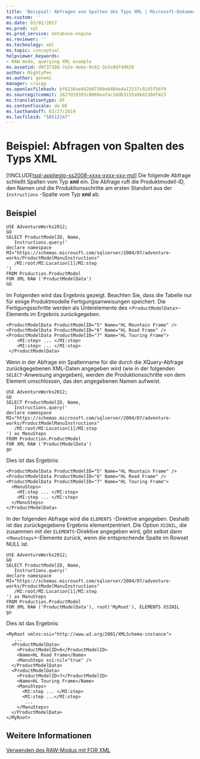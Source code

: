 ```yaml
---
title: 'Beispiel: Abfragen von Spalten des Typs XML | Microsoft-Dokumentation'
ms.custom: ''
ms.date: 03/01/2017
ms.prod: sql
ms.prod_service: database-engine
ms.reviewer: ''
ms.technology: xml
ms.topic: conceptual
helpviewer_keywords:
- RAW mode, querying XML example
ms.assetid: d9f3710d-7a2e-4abe-9c02-3e3c0df4d620
author: MightyPen
ms.author: genemi
manager: craigg
ms.openlocfilehash: bf6238ae842b07309e8404e4a12537c9245f56f9
ms.sourcegitcommit: 2827d19393c8060eafac18db3155a9bd230df423
ms.translationtype: HT
ms.contentlocale: de-DE
ms.lasthandoff: 03/27/2019
ms.locfileid: "58512147"
---
```

# <a name="example-querying-xmltype-columns"></a>Beispiel: Abfragen von Spalten des Typs XML
[!INCLUDE[tsql-appliesto-ss2008-xxxx-xxxx-xxx-md](../../includes/tsql-appliesto-ss2008-xxxx-xxxx-xxx-md.md)]
  Die folgende Abfrage schließt Spalten vom Typ **xml** ein. Die Abfrage ruft die Produktmodell-ID, den Namen und die Produktionsschritte am ersten Standort aus der `Instructions` -Spalte vom Typ **xml** ab.  
  
## <a name="example"></a>Beispiel  
  
```  
USE AdventureWorks2012;  
GO  
SELECT ProductModelID, Name,  
   Instructions.query('  
declare namespace MI="https://schemas.microsoft.com/sqlserver/2004/07/adventure-works/ProductModelManuInstructions"  
   /MI:root/MI:Location[1]/MI:step  
')   
FROM Production.ProductModel  
FOR XML RAW ('ProductModelData')  
GO  
```  
  
 Im Folgenden wird das Ergebnis gezeigt. Beachten Sie, dass die Tabelle nur für einige Produktmodelle Fertigungsanweisungen speichert. Die Fertigungsschritte werden als Unterelemente des <`ProductModelData`>-Elements im Ergebnis zurückgegeben.  
  
```  
<ProductModelData ProductModelID="5" Name="HL Mountain Frame" />  
<ProductModelData ProductModelID="6" Name="HL Road Frame" />  
<ProductModelData ProductModelID="7" Name="HL Touring Frame">  
    <MI:step> ... </MI:step>  
    <MI:step> ... </MI:step>  
 </ProductModelData>  
```  
  
 Wenn in der Abfrage ein Spaltenname für die durch die XQuery-Abfrage zurückgegebenen XML-Daten angegeben wird (wie in der folgenden `SELECT`-Anweisung angegeben), werden die Produktionsschritte von dem Element umschlossen, das den angegebenen Namen aufweist.  
  
```  
USE AdventureWorks2012;  
GO  
SELECT ProductModelID, Name,  
   Instructions.query('  
declare namespace MI="https://schemas.microsoft.com/sqlserver/2004/07/adventure-works/ProductModelManuInstructions"  
   /MI:root/MI:Location[1]/MI:step  
') as ManuSteps  
FROM Production.ProductModel  
FOR XML RAW ('ProductModelData')  
go  
```  
  
 Dies ist das Ergebnis:  
  
```  
<ProductModelData ProductModelID="5" Name="HL Mountain Frame" />  
<ProductModelData ProductModelID="6" Name="HL Road Frame" />  
<ProductModelData ProductModelID="7" Name="HL Touring Frame">  
  <ManuSteps>  
    <MI:step ... </MI:step>  
    <MI:step ... </MI:step>  
  </ManuSteps>  
</ProductModelData>  
```  
  
 In der folgenden Abfrage wird die `ELEMENTS` -Direktive angegeben. Deshalb ist das zurückgegebene Ergebnis elementzentriert. Die Option `XSINIL`, die zusammen mit der `ELEMENTS`-Direktive angegeben wird, gibt selbst dann <`ManuSteps`>-Elemente zurück, wenn die entsprechende Spalte im Rowset NULL ist.  
  
```  
USE AdventureWorks2012;  
GO  
SELECT ProductModelID, Name,  
   Instructions.query('  
declare namespace MI="https://schemas.microsoft.com/sqlserver/2004/07/adventure-works/ProductModelManuInstructions"  
   /MI:root/MI:Location[1]/MI:step  
') as ManuSteps  
FROM Production.ProductModel  
FOR XML RAW ('ProductModelData'), root('MyRoot'), ELEMENTS XSINIL  
go  
```  
  
 Dies ist das Ergebnis:  
  
```  
<MyRoot xmlns:xsi="http://www.w3.org/2001/XMLSchema-instance">  
   ...  
  <ProductModelData>  
    <ProductModelID>6</ProductModelID>  
    <Name>HL Road Frame</Name>  
    <ManuSteps xsi:nil="true" />  
  </ProductModelData>  
  <ProductModelData>  
    <ProductModelID>7</ProductModelID>  
    <Name>HL Touring Frame</Name>  
    <ManuSteps>  
      <MI:step ... </MI:step>  
      <MI:step ...</MI:step>  
       ...  
    </ManuSteps>  
  </ProductModelData>  
</MyRoot>  
```  
  
## <a name="see-also"></a>Weitere Informationen  
 [Verwenden des RAW-Modus mit FOR XML](../../relational-databases/xml/use-raw-mode-with-for-xml.md)  
  
  

